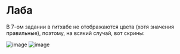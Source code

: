 # Лаба

В 7-ом задании в гитхабе не отображаются цвета (хотя значения правильные), поэтому, на всякий случай, вот скрины:


![image](https://github.com/AtiLLasIV/lab_work_crypto/assets/76852436/992343f9-727c-4676-9ed9-4ab53953f75a)
![image](https://github.com/AtiLLasIV/lab_work_crypto/assets/76852436/e5d39d97-8991-49c2-92bf-1ebfb940a715)

